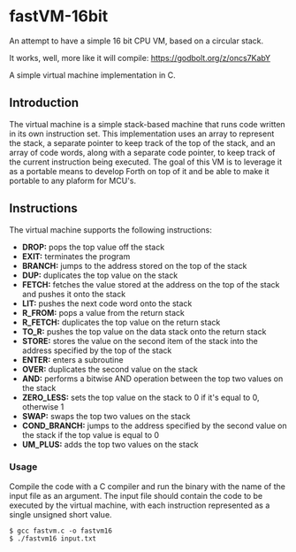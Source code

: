# fastVM-16bit
An attempt to have a simple 16 bit CPU VM, based on a circular stack. 


It works, well, more like it will compile: https://godbolt.org/z/oncs7KabY 

A simple virtual machine implementation in C.

## Introduction

The virtual machine is a simple stack-based machine that runs code written in its own instruction set. This implementation uses an array to represent the stack, a separate pointer to keep track of the top of the stack, and an array of code words, along with a separate code pointer, to keep track of the current instruction being executed.
The goal of this VM is to leverage it as a portable means to develop Forth on top of it and be able to make it portable to any plaform for MCU's. 

## Instructions

The virtual machine supports the following instructions:

- **DROP:** pops the top value off the stack 
- **EXIT:** terminates the program 
- **BRANCH:** jumps to the address stored on the top of the stack 
- **DUP:** duplicates the top value on the stack 
- **FETCH:** fetches the value stored at the address on the top of the stack and pushes it onto the stack
- **LIT:** pushes the next code word onto the stack 
- **R_FROM:** pops a value from the return stack 
- **R_FETCH:** duplicates the top value on the return stack 
- **TO_R:** pushes the top value on the data stack onto the return stack 
- **STORE:** stores the value on the second item of the stack into the address specified by the top of the stack 
- **ENTER:** enters a subroutine 
- **OVER:** duplicates the second value on the stack 
- **AND:** performs a bitwise AND operation between the top two values on the stack 
- **ZERO_LESS:** sets the top value on the stack to 0 if it's equal to 0, otherwise 1 
- **SWAP:** swaps the top two values on the stack 
- **COND_BRANCH:** jumps to the address specified by the second value on the stack if the top value is equal to 0 
- **UM_PLUS:** adds the top two values on the stack 

### Usage

Compile the code with a C compiler and run the binary with the name of the input file as an argument. The input file should contain the code to be executed by the virtual machine, with each instruction represented as a single unsigned short value.
```
$ gcc fastvm.c -o fastvm16
$ ./fastvm16 input.txt
```
